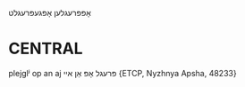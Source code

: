 אָפּפּרעגלען
אָפּגעפּרעגלט

CENTRAL
========

plejglʲ op an aj פּרעגל אָפּ אַן איי {ETCP, Nyzhnya Apsha, 48233}
